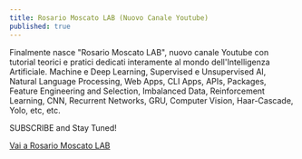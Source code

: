 ```yaml
---
title: Rosario Moscato LAB (Nuovo Canale Youtube)
published: true
---
```

Finalmente nasce "Rosario Moscato LAB", nuovo canale Youtube con tutorial teorici e pratici dedicati interamente al mondo dell'Intelligenza Artificiale.
Machine e Deep Learning, Supervised e Unsupervised AI, Natural Language Processing, Web Apps, CLI Apps, APIs, Packages, Feature Engineering and Selection,
Imbalanced Data, Reinforcement Learning, CNN, Recurrent Networks, GRU, Computer Vision, Haar-Cascade, Yolo, etc, etc.

SUBSCRIBE and Stay Tuned!

[Vai a Rosario Moscato LAB](https://www.youtube.com/channel/UCDn-FahQNJQOekLrOcR7-7Q "Rosario Moscato LAB")
